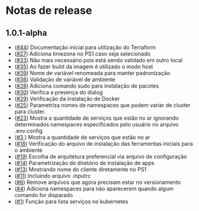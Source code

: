 # Notas de release

## 1.0.1-alpha
- ([#44](https://github.com/raffaeldutra/cid/pull/44)) Documentação inicial para utilização do Terraform
- ([#27](https://github.com/raffaeldutra/cid/pull/27)) Adiciona timezone no PS1 caso seja selecionado
- ([#33](https://github.com/raffaeldutra/cid/pull/33)) Não mais necessário pois está sendo validado em outro local
- ([#35](https://github.com/raffaeldutra/cid/pull/35)) Ao fazer build da imagem é utilizado o modo host
- ([#39](https://github.com/raffaeldutra/cid/pull/39)) Nome de variável renomeada para manter padronização
- ([#36](https://github.com/raffaeldutra/cid/pull/36)) Validação de variável de ambiente
- ([#28](https://github.com/raffaeldutra/cid/pull/28)) Adiciona comando sudo para instalação de pacotes
- ([#30](https://github.com/raffaeldutra/cid/pull/30)) Verifica a presença do dialog
- ([#29](https://github.com/raffaeldutra/cid/pull/29)) Verificação da instalação de Docker
- ([#25](https://github.com/raffaeldutra/cid/pull/25)) Parametriza nomes de namespaces que podem variar de cluster para cluster.
- ([#23](https://github.com/raffaeldutra/cid/pull/23)) Mostra a quantidade de serviços que estão no ar ignorando determinados namespaces específicados pelo usuário no arquivo .env.config
- ([#3 ](https://github.com/raffaeldutra/cid/pull/3)) Mostra a quantidade de serviços que estão no ar
- ([#18](https://github.com/raffaeldutra/cid/pull/18)) Verificação do arquivo de instalação das ferramentas iniciais para o ambiente
- ([#19](https://github.com/raffaeldutra/cid/pull/19)) Escolha de arquitetura preferencial via arquivo de configuração
- ([#14](https://github.com/raffaeldutra/cid/pull/14)) Parametrização do diretório de instalação de apps
- ([#13](https://github.com/raffaeldutra/cid/pull/13)) Mostrando nome do cliente diretamente no PS1
- ([#11](https://github.com/raffaeldutra/cid/pull/11)) Incluindo arquivo .inputrc
- ([#6](https://github.com/raffaeldutra/cid/pull/6)) Remove arquivos que agora precisam estar no versionamento
- ([#4](https://github.com/raffaeldutra/cid/pull/4)) Adiciona namespaces para não aparecerem quando algum comando for disparado
- ([#1](https://github.com/raffaeldutra/cid/pull/1)) Função para lista serviços no kubernetes
